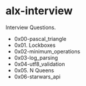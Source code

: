 # alx-interview
Interview Questions.

* 0x00-pascal_triangle
* 0x01. Lockboxes
* 0x02-minimum_operations
* 0x03-log_parsing
* 0x04-utf8_validation
* 0x05. N Queens
* 0x06-starwars_api


